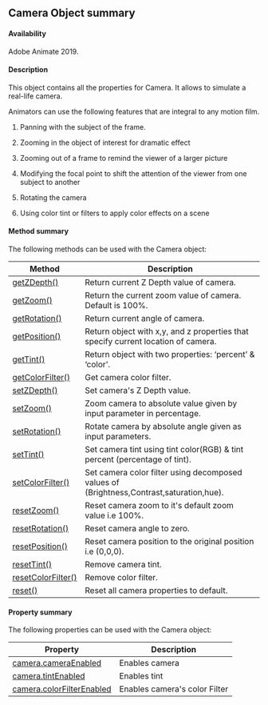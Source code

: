 ## Camera Object summary

#### Availability

Adobe Animate 2019.

#### Description

This object contains all the properties for Camera. It allows to simulate a real-life camera.

Animators can use the following features that are integral to any motion film.

1. Panning with the subject of the frame.

2. Zooming in the object of interest for dramatic effect

3. Zooming out of a frame to remind the viewer of a larger picture

4. Modifying the focal point to shift the attention of the viewer from one subject to another

5. Rotating the camera

6. Using color tint or filters to apply color effects on a scene 

#### Method summary

The following methods can be used with the Camera object:

| **Method**                           | **Description**                                                                                 |
|----------------------------------------|-------------------------------------------------------------------------------------------------|
| [getZDepth()](../Camera_object/Camera.md)          | Return current Z Depth value of camera.        |
| [getZoom()](../Camera_object/Camera1.md)          | Return the current zoom value of camera. Default is 100%.               |
| [getRotation()](../Camera_object/Camera2.md)          | Return current angle of camera.               |
| [getPosition()](../Camera_object/Camera3.md)     | Return object with x,y, and z properties that specify current location of camera.                                      |
| [getTint()](../Camera_object/Camera4.md)          | Return object with two properties: ‘percent’ & ‘color’.                       |
| [getColorFilter()](../Camera_object/Camera5.md)       | Get camera color filter.                                  |
| [setZDepth()](../Camera_object/Camera6.md)       | Set camera's Z Depth value. |
| [setZoom()](../Camera_object/Camera7.md)        | Zoom camera to absolute value given by input parameter in percentage.                         |
| [setRotation()](../Camera_object/Camera8.md)     | Rotate camera by absolute angle given as input parameters.                              |
| [setTint()](../Camera_object/Camera9.md) | Set camera tint using tint color(RGB) & tint percent (percentage of tint).                    |
| [setColorFilter()](../Camera_object/Camera10.md)            | Set camera color filter using decomposed values of (Brightness,Contrast,saturation,hue).                                             |
| [resetZoom()](../Camera_object/Camera11.md)          | Reset camera zoom to it's default zoom value i.e 100%.                           |
| [resetRotation()](../Camera_object/Camera12.md)       | Reset camera angle to zero.                         |
| [resetPosition()](../Camera_object/Camera13.md)           | Reset camera position to the original position i.e (0,0,0).                                          |
| [resetTint()](../Camera_object/Camera14.md)        | Remove camera tint.                                                       |
| [resetColorFilter()](../Camera_object/Camera15.md)     | Remove color filter.                                |
| [reset()](../Camera_object/Camera16.md)    | Reset all camera properties to default.                       |

#### Property summary

The following properties can be used with the Camera object:

| **Property**                           | **Description**                                                                                 |
|----------------------------------------|-------------------------------------------------------------------------------------------------|
| [camera.cameraEnabled](../Camera_object/Camera17.md)          |       Enables camera|
| [camera.tintEnabled](../Camera_object/Camera18.md)          |     Enables tint           |
| [camera.colorFilterEnabled](../Camera_object/Camera19.md)          |  Enables camera's color Filter               |




<span id="filter.angle" class="anchor"></span>

